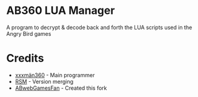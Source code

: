 # AB360 LUA Manager
A program to decrypt & decode back and forth the LUA scripts used in the Angry Bird games

# Credits
* [xxxmän360](https://github.com/xxxman360) - Main programmer
* [RSM](https://github.com/giroletm) - Version merging
* [ABwebGamesFan](https://github.com/ABwebGamesFan) - Created this fork
